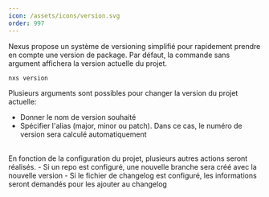 ```yaml
---
icon: /assets/icons/version.svg
order: 997
---
```

Nexus propose un système de versioning simplifié pour rapidement prendre en compte une version de package.
Par défaut, la commande sans argument affichera la version actuelle du projet.


```console
nxs version
```

Plusieurs arguments sont possibles pour changer la version du projet actuelle:
- Donner le nom de version souhaité
- Spécifier l'alias (major, minor ou patch). Dans ce cas, le numéro de version sera calculé automatiquement
<br>
En fonction de la configuration du projet, plusieurs autres actions seront réalisés.
- Si un repo est configuré, une nouvelle branche sera créé avec la nouvelle version
- Si le fichier de changelog est configuré, les informations seront demandés pour les ajouter au changelog
